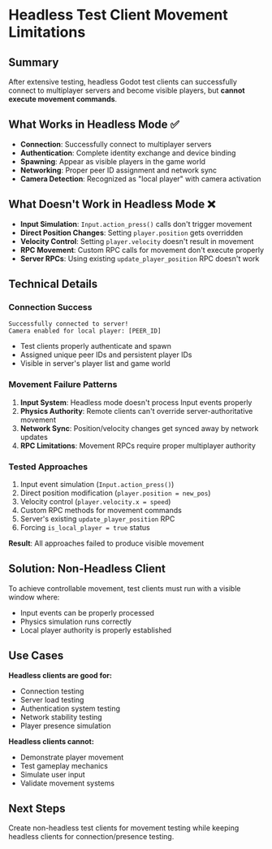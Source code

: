# Headless Test Client Movement Limitations

## Summary
After extensive testing, headless Godot test clients can successfully connect to multiplayer servers and become visible players, but **cannot execute movement commands**.

## What Works in Headless Mode ✅
- **Connection**: Successfully connect to multiplayer servers
- **Authentication**: Complete identity exchange and device binding
- **Spawning**: Appear as visible players in the game world  
- **Networking**: Proper peer ID assignment and network sync
- **Camera Detection**: Recognized as "local player" with camera activation

## What Doesn't Work in Headless Mode ❌
- **Input Simulation**: `Input.action_press()` calls don't trigger movement
- **Direct Position Changes**: Setting `player.position` gets overridden
- **Velocity Control**: Setting `player.velocity` doesn't result in movement
- **RPC Movement**: Custom RPC calls for movement don't execute properly
- **Server RPCs**: Using existing `update_player_position` RPC doesn't work

## Technical Details

### Connection Success
```
Successfully connected to server!
Camera enabled for local player: [PEER_ID]
```
- Test clients properly authenticate and spawn
- Assigned unique peer IDs and persistent player IDs
- Visible in server's player list and game world

### Movement Failure Patterns
1. **Input System**: Headless mode doesn't process Input events properly
2. **Physics Authority**: Remote clients can't override server-authoritative movement
3. **Network Sync**: Position/velocity changes get synced away by network updates
4. **RPC Limitations**: Movement RPCs require proper multiplayer authority

### Tested Approaches
1. Input event simulation (`Input.action_press()`)
2. Direct position modification (`player.position = new_pos`)
3. Velocity control (`player.velocity.x = speed`)
4. Custom RPC methods for movement commands
5. Server's existing `update_player_position` RPC
6. Forcing `is_local_player = true` status

**Result**: All approaches failed to produce visible movement

## Solution: Non-Headless Client
To achieve controllable movement, test clients must run with a visible window where:
- Input events can be properly processed
- Physics simulation runs correctly  
- Local player authority is properly established

## Use Cases
**Headless clients are good for:**
- Connection testing
- Server load testing
- Authentication system testing
- Network stability testing
- Player presence simulation

**Headless clients cannot:**
- Demonstrate player movement
- Test gameplay mechanics
- Simulate user input
- Validate movement systems

## Next Steps
Create non-headless test clients for movement testing while keeping headless clients for connection/presence testing.